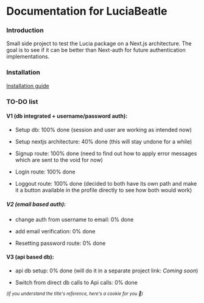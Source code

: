 # Documentation for LuciaBeatle

### Introduction

Small side project to test the Lucia package on a Next.js architecture. 
The goal is to see if it can be better than Next-auth for future authentication implementations.


### Installation

[Installation guide](/doc/installation.md)

### TO-DO list

#### V1 (db integrated + username/password auth):
- Setup db: 100% done (session and user are working as intended now)

- Setup nextjs architecture: 40% done (this will stay undone for a while)

- Signup route: 100% done (need to find out how to apply error messages which are sent to the void for now)

- Login route: 100% done

- Loggout route: 100% done (decided to both have its own path and make it a button available in the profile directly to see how both would work)

##### V2 (email based auth):
- change auth from username to email: 0% done

- add email verification: 0% done

- Resetting password route: 0% done

#### V3 (api based db):
- api db setup: 0% done (will do it in a separate project link: _Coming soon_)

- Switch from direct db calls to Api calls: 0% done









<sub>_(if you understand the title's reference, here's a cookie for you 🍪)_</sub>
